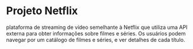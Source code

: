 # Projeto Netflix
 plataforma de streaming de vídeo semelhante à Netflix que utiliza uma API externa para obter informações sobre filmes e séries. Os usuários podem navegar por um catálogo de filmes e séries, e ver detalhes de cada título.
